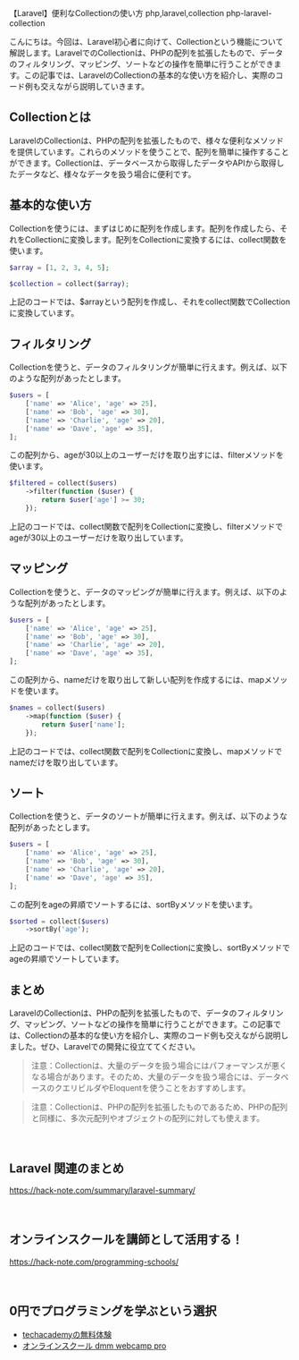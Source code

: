 【Laravel】便利なCollectionの使い方
php,laravel,collection
php-laravel-collection

こんにちは。今回は、Laravel初心者に向けて、Collectionという機能について解説します。LaravelでのCollectionは、PHPの配列を拡張したもので、データのフィルタリング、マッピング、ソートなどの操作を簡単に行うことができます。この記事では、LaravelのCollectionの基本的な使い方を紹介し、実際のコード例も交えながら説明していきます。

## Collectionとは

LaravelのCollectionは、PHPの配列を拡張したもので、様々な便利なメソッドを提供しています。これらのメソッドを使うことで、配列を簡単に操作することができます。Collectionは、データベースから取得したデータやAPIから取得したデータなど、様々なデータを扱う場合に便利です。

## 基本的な使い方

Collectionを使うには、まずはじめに配列を作成します。配列を作成したら、それをCollectionに変換します。配列をCollectionに変換するには、collect関数を使います。

```php
$array = [1, 2, 3, 4, 5];

$collection = collect($array);
```

上記のコードでは、$arrayという配列を作成し、それをcollect関数でCollectionに変換しています。

## フィルタリング

Collectionを使うと、データのフィルタリングが簡単に行えます。例えば、以下のような配列があったとします。

```php
$users = [
    ['name' => 'Alice', 'age' => 25],
    ['name' => 'Bob', 'age' => 30],
    ['name' => 'Charlie', 'age' => 20],
    ['name' => 'Dave', 'age' => 35],
];
```

この配列から、ageが30以上のユーザーだけを取り出すには、filterメソッドを使います。

```php
$filtered = collect($users)
    ->filter(function ($user) {
        return $user['age'] >= 30;
    });
```

上記のコードでは、collect関数で配列をCollectionに変換し、filterメソッドでageが30以上のユーザーだけを取り出しています。

## マッピング

Collectionを使うと、データのマッピングが簡単に行えます。例えば、以下のような配列があったとします。

```php
$users = [
    ['name' => 'Alice', 'age' => 25],
    ['name' => 'Bob', 'age' => 30],
    ['name' => 'Charlie', 'age' => 20],
    ['name' => 'Dave', 'age' => 35],
];
```

この配列から、nameだけを取り出して新しい配列を作成するには、mapメソッドを使います。

```php
$names = collect($users)
    ->map(function ($user) {
        return $user['name'];
    });
```

上記のコードでは、collect関数で配列をCollectionに変換し、mapメソッドでnameだけを取り出しています。

## ソート

Collectionを使うと、データのソートが簡単に行えます。例えば、以下のような配列があったとします。

```php
$users = [
    ['name' => 'Alice', 'age' => 25],
    ['name' => 'Bob', 'age' => 30],
    ['name' => 'Charlie', 'age' => 20],
    ['name' => 'Dave', 'age' => 35],
];
```

この配列をageの昇順でソートするには、sortByメソッドを使います。

```php
$sorted = collect($users)
    ->sortBy('age');
```

上記のコードでは、collect関数で配列をCollectionに変換し、sortByメソッドでageの昇順でソートしています。

## まとめ

LaravelのCollectionは、PHPの配列を拡張したもので、データのフィルタリング、マッピング、ソートなどの操作を簡単に行うことができます。この記事では、Collectionの基本的な使い方を紹介し、実際のコード例も交えながら説明しました。ぜひ、Laravelでの開発に役立ててください。

>注意：Collectionは、大量のデータを扱う場合にはパフォーマンスが悪くなる場合があります。そのため、大量のデータを扱う場合には、データベースのクエリビルダやEloquentを使うことをおすすめします。

>注意：Collectionは、PHPの配列を拡張したものであるため、PHPの配列と同様に、多次元配列やオブジェクトの配列に対しても使えます。

　

## Laravel 関連のまとめ
https://hack-note.com/summary/laravel-summary/

　

## オンラインスクールを講師として活用する！
https://hack-note.com/programming-schools/

　

## 0円でプログラミングを学ぶという選択
- [techacademyの無料体験](//af.moshimo.com/af/c/click?a_id=2612475&amp;p_id=1555&amp;pc_id=2816&amp;pl_id=22706&amp;url=https%3a%2f%2ftechacademy.jp%2fhtmlcss-trial%3futm_source%3dmoshimo%26utm_medium%3daffiliate%26utm_campaign%3dtextad)
- [オンラインスクール dmm webcamp pro](//af.moshimo.com/af/c/click?a_id=2612482&amp;p_id=1363&amp;pc_id=2297&amp;pl_id=39999&amp;guid=on)

